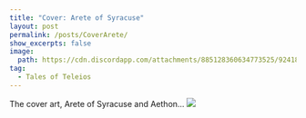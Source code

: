 ```yaml
---
title: "Cover: Arete of Syracuse"
layout: post
permalink: /posts/CoverArete/
show_excerpts: false
image:
  path: https://cdn.discordapp.com/attachments/885128360634773525/924182221227720714/Covnew2upld.jpg
tag:
  - Tales of Teleios
---
```

The cover art, Arete of Syracuse and Aethon...
![](https://cdn.discordapp.com/attachments/885128360634773525/924182221227720714/Covnew2upld.jpg)